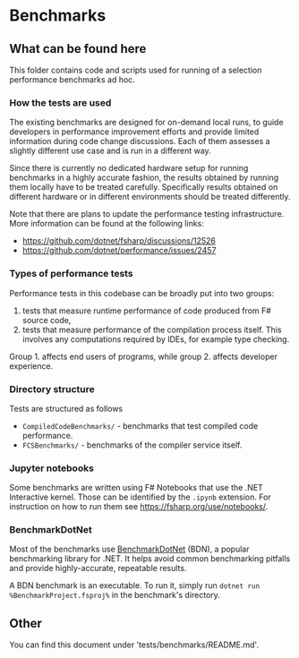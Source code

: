 # Benchmarks

## What can be found here

This folder contains code and scripts used for running of a selection performance benchmarks ad hoc.

### How the tests are used

The existing benchmarks are designed for on-demand local runs, to guide developers in performance improvement efforts and provide limited information during code change discussions.
Each of them assesses a slightly different use case and is run in a different way.

Since there is currently no dedicated hardware setup for running benchmarks in a highly accurate fashion, the results obtained by running them locally have to be treated carefully.
Specifically results obtained on different hardware or in different environments should be treated differently.

Note that there are plans to update the performance testing infrastructure. More information can be found at the following links:
* https://github.com/dotnet/fsharp/discussions/12526
* https://github.com/dotnet/performance/issues/2457

### Types of performance tests

Performance tests in this codebase can be broadly put into two groups:
1. tests that measure runtime performance of code produced from F# source code,
2. tests that measure performance of the compilation process itself. This involves any computations required by IDEs, for example type checking.

Group 1. affects end users of programs, while group 2. affects developer experience.

### Directory structure

Tests are structured as follows
* `CompiledCodeBenchmarks/` - benchmarks that test compiled code performance.
* `FCSBenchmarks/` - benchmarks of the compiler service itself.

### Jupyter notebooks

Some benchmarks are written using F# Notebooks that use the .NET Interactive kernel.
Those can be identified by the `.ipynb` extension.
For instruction on how to run them see https://fsharp.org/use/notebooks/.

### BenchmarkDotNet

Most of the benchmarks use [BenchmarkDotNet](https://benchmarkdotnet.org/) (BDN), a popular benchmarking library for .NET.
It helps avoid common benchmarking pitfalls and provide highly-accurate, repeatable results.

A BDN benchmark is an executable. To run it, simply run `dotnet run %BenchmarkProject.fsproj%` in the benchmark's directory.

## Other

You can find this document under 'tests/benchmarks/README.md'.
